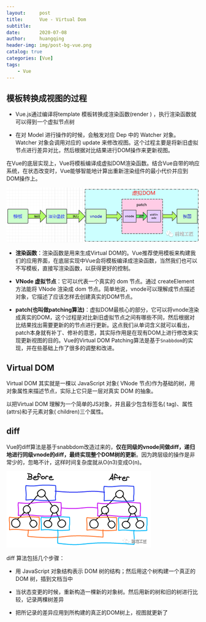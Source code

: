 ```yaml
---
layout:     post
title:      Vue - Virtual Dom
subtitle:   
date:       2020-07-08
author:     huangqing
header-img: img/post-bg-vue.png
catalog: true
categories: [Vue]
tags:
    - Vue   
---
```


## 模板转换成视图的过程

+ Vue.js通过编译将template 模板转换成渲染函数(render ) ，执行渲染函数就可以得到一个虚拟节点树

+ 在对 Model 进行操作的时候，会触发对应 Dep 中的 Watcher 对象。Watcher 对象会调用对应的 update 来修改视图。这个过程主要是将新旧虚拟节点进行差异对比，然后根据对比结果进行DOM操作来更新视图。

在Vue的底层实现上，Vue将模板编译成虚拟DOM渲染函数。结合Vue自带的响应系统，在状态改变时，Vue能够智能地计算出重新渲染组件的最小代价并应到DOM操作上。

![](/images/vue/vue-virtual-dom.png)

+ **渲染函数**：渲染函数是用来生成Virtual DOM的。Vue推荐使用模板来构建我们的应用界面，在底层实现中Vue会将模板编译成渲染函数，当然我们也可以不写模板，直接写渲染函数，以获得更好的控制。

+ **VNode 虚拟节点**：它可以代表一个真实的 dom 节点。通过 createElement 方法能将 VNode 渲染成 dom 节点。简单地说，vnode可以理解成节点描述对象，它描述了应该怎样去创建真实的DOM节点。

+ **patch(也叫做patching算法)**：虚拟DOM最核心的部分，它可以将vnode渲染成真实的DOM，这个过程是对比新旧虚拟节点之间有哪些不同，然后根据对比结果找出需要更新的的节点进行更新。这点我们从单词含义就可以看出， patch本身就有补丁、修补的意思，其实际作用是在现有DOM上进行修改来实现更新视图的目的。Vue的Virtual DOM Patching算法是基于`Snabbdom`的实现，并在些基础上作了很多的调整和改进。

## Virtual DOM

Virtual DOM 其实就是一棵以 JavaScript 对象( VNode 节点)作为基础的树，用对象属性来描述节点，实际上它只是一层对真实 DOM 的抽象。

以把Virtual DOM 理解为一个简单的JS对象，并且最少包含标签名( tag)、属性(attrs)和子元素对象( children)三个属性。


## diff

Vue的diff算法是基于snabbdom改造过来的，**仅在同级的vnode间做diff，递归地进行同级vnode的diff，最终实现整个DOM树的更新**。因为跨层级的操作是非常少的，忽略不计，这样时间复杂度就从O(n3)变成O(n)。

![](/images/vue/vue-diff.png)

diff 算法包括几个步骤：

+ 用 JavaScript 对象结构表示 DOM 树的结构；然后用这个树构建一个真正的 DOM 树，插到文档当中

+ 当状态变更的时候，重新构造一棵新的对象树。然后用新的树和旧的树进行比较，记录两棵树差异

+ 把所记录的差异应用到所构建的真正的DOM树上，视图就更新了